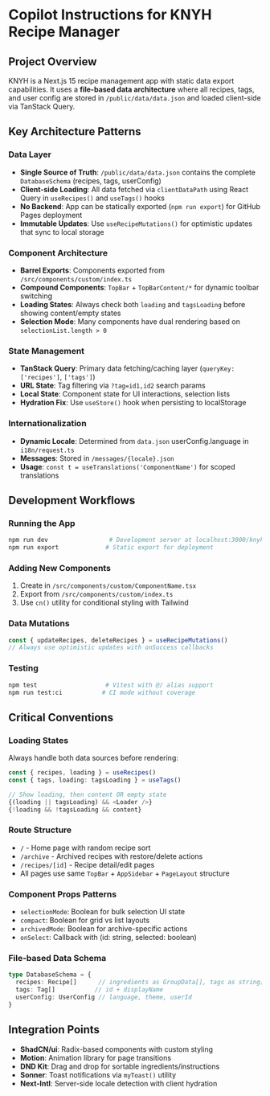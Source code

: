 # Copilot Instructions for KNYH Recipe Manager

## Project Overview
KNYH is a Next.js 15 recipe management app with static data export capabilities. It uses a **file-based data architecture** where all recipes, tags, and user config are stored in `/public/data/data.json` and loaded client-side via TanStack Query.

## Key Architecture Patterns

### Data Layer
- **Single Source of Truth**: `/public/data/data.json` contains the complete `DatabaseSchema` (recipes, tags, userConfig)
- **Client-side Loading**: All data fetched via `clientDataPath` using React Query in `useRecipes()` and `useTags()` hooks
- **No Backend**: App can be statically exported (`npm run export`) for GitHub Pages deployment
- **Immutable Updates**: Use `useRecipeMutations()` for optimistic updates that sync to local storage

### Component Architecture
- **Barrel Exports**: Components exported from `/src/components/custom/index.ts` 
- **Compound Components**: `TopBar` + `TopBarContent/*` for dynamic toolbar switching
- **Loading States**: Always check both `loading` and `tagsLoading` before showing content/empty states
- **Selection Mode**: Many components have dual rendering based on `selectionList.length > 0`

### State Management
- **TanStack Query**: Primary data fetching/caching layer (`queryKey: ['recipes']`, `['tags']`)
- **URL State**: Tag filtering via `?tag=id1,id2` search params
- **Local State**: Component state for UI interactions, selection lists
- **Hydration Fix**: Use `useStore()` hook when persisting to localStorage

### Internationalization
- **Dynamic Locale**: Determined from `data.json` userConfig.language in `i18n/request.ts`
- **Messages**: Stored in `/messages/{locale}.json`
- **Usage**: `const t = useTranslations('ComponentName')` for scoped translations

## Development Workflows

### Running the App
```bash
npm run dev                 # Development server at localhost:3000/knyh
npm run export             # Static export for deployment
```

### Adding New Components
1. Create in `/src/components/custom/ComponentName.tsx`
2. Export from `/src/components/custom/index.ts`
3. Use `cn()` utility for conditional styling with Tailwind

### Data Mutations
```typescript
const { updateRecipes, deleteRecipes } = useRecipeMutations()
// Always use optimistic updates with onSuccess callbacks
```

### Testing
```bash
npm test                   # Vitest with @/ alias support
npm run test:ci           # CI mode without coverage
```

## Critical Conventions

### Loading States
Always handle both data sources before rendering:
```typescript
const { recipes, loading } = useRecipes()
const { tags, loading: tagsLoading } = useTags()

// Show loading, then content OR empty state
{(loading || tagsLoading) && <Loader />}
{!loading && !tagsLoading && content}
```

### Route Structure
- `/` - Home page with random recipe sort
- `/archive` - Archived recipes with restore/delete actions  
- `/recipes/[id]` - Recipe detail/edit pages
- All pages use same `TopBar` + `AppSidebar` + `PageLayout` structure

### Component Props Patterns
- `selectionMode`: Boolean for bulk selection UI state
- `compact`: Boolean for grid vs list layouts
- `archivedMode`: Boolean for archive-specific actions
- `onSelect`: Callback with (id: string, selected: boolean)

### File-based Data Schema
```typescript
type DatabaseSchema = {
  recipes: Recipe[]      // ingredients as GroupData[], tags as string[]
  tags: Tag[]           // id + displayName  
  userConfig: UserConfig // language, theme, userId
}
```

## Integration Points
- **ShadCN/ui**: Radix-based components with custom styling
- **Motion**: Animation library for page transitions
- **DND Kit**: Drag and drop for sortable ingredients/instructions
- **Sonner**: Toast notifications via `myToast()` utility
- **Next-Intl**: Server-side locale detection with client hydration

